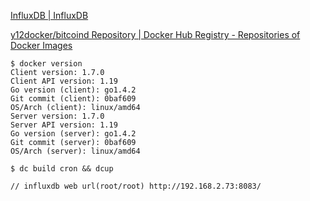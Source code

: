 [InfluxDB | InfluxDB](https://influxdb.com/)

[y12docker/bitcoind Repository | Docker Hub Registry - Repositories of Docker Images](https://registry.hub.docker.com/u/y12docker/bitcoind/)

```
$ docker version
Client version: 1.7.0
Client API version: 1.19
Go version (client): go1.4.2
Git commit (client): 0baf609
OS/Arch (client): linux/amd64
Server version: 1.7.0
Server API version: 1.19
Go version (server): go1.4.2
Git commit (server): 0baf609
OS/Arch (server): linux/amd64

$ dc build cron && dcup

// influxdb web url(root/root) http://192.168.2.73:8083/


```
